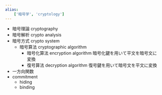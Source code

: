 ```yaml
---
alias:
    ['暗号学', 'cryptology']
---
```

- 暗号理論 cryptography
- 暗号解析 crypto analysis
- 暗号方式 crypto system
    - 暗号算法 cryptographic algorithm
        - 暗号化算法 encryption algorithm
            暗号化鍵を用いて平文を暗号文に変換
        - 復号算法 decryption algorithm
            復号鍵を用いて暗号文を平文に変換
- 一方向関数
- commitment
    - hiding
    - binding